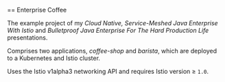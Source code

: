 == Enterprise Coffee

The example project of my _Cloud Native, Service-Meshed Java Enterprise With Istio_ and _Bulletproof Java Enterprise For The Hard Production Life_ presentations.

Comprises two applications, _coffee-shop_ and _barista_, which are deployed to a Kubernetes and Istio cluster.

Uses the Istio v1alpha3 networking API and requires Istio version ≥ `1.0`.
